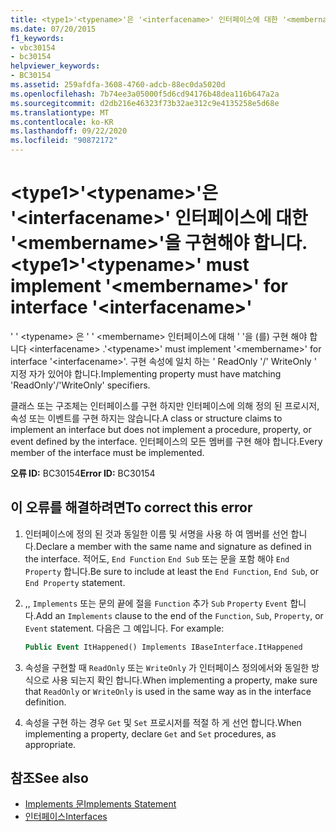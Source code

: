 ```yaml
---
title: <type1>'<typename>'은 '<interfacename>' 인터페이스에 대한 '<membername>'을 구현해야 합니다.
ms.date: 07/20/2015
f1_keywords:
- vbc30154
- bc30154
helpviewer_keywords:
- BC30154
ms.assetid: 259afdfa-3608-4760-adcb-88ec0da5020d
ms.openlocfilehash: 7b74ee3a05000f5d6cd94176b48dea116b647a2a
ms.sourcegitcommit: d2db216e46323f73b32ae312c9e4135258e5d68e
ms.translationtype: MT
ms.contentlocale: ko-KR
ms.lasthandoff: 09/22/2020
ms.locfileid: "90872172"
---
```

# <a name="type1typename-must-implement-membername-for-interface-interfacename"></a><span data-ttu-id="f6db8-102">\<type1>'\<typename>'은 '\<interfacename>' 인터페이스에 대한 '\<membername>'을 구현해야 합니다.</span><span class="sxs-lookup"><span data-stu-id="f6db8-102">\<type1>'\<typename>' must implement '\<membername>' for interface '\<interfacename>'</span></span>

<span data-ttu-id="f6db8-103">' ' \<typename> 은 ' ' \<membername> 인터페이스에 대해 ' '을 (를) 구현 해야 합니다 \<interfacename> .</span><span class="sxs-lookup"><span data-stu-id="f6db8-103">'\<typename>' must implement '\<membername>' for interface '\<interfacename>'.</span></span> <span data-ttu-id="f6db8-104">구현 속성에 일치 하는 ' ReadOnly '/' WriteOnly ' 지정 자가 있어야 합니다.</span><span class="sxs-lookup"><span data-stu-id="f6db8-104">Implementing property must have matching 'ReadOnly'/'WriteOnly' specifiers.</span></span>  
  
 <span data-ttu-id="f6db8-105">클래스 또는 구조체는 인터페이스를 구현 하지만 인터페이스에 의해 정의 된 프로시저, 속성 또는 이벤트를 구현 하지는 않습니다.</span><span class="sxs-lookup"><span data-stu-id="f6db8-105">A class or structure claims to implement an interface but does not implement a procedure, property, or event defined by the interface.</span></span> <span data-ttu-id="f6db8-106">인터페이스의 모든 멤버를 구현 해야 합니다.</span><span class="sxs-lookup"><span data-stu-id="f6db8-106">Every member of the interface must be implemented.</span></span>  
  
 <span data-ttu-id="f6db8-107">**오류 ID:** BC30154</span><span class="sxs-lookup"><span data-stu-id="f6db8-107">**Error ID:** BC30154</span></span>  
  
## <a name="to-correct-this-error"></a><span data-ttu-id="f6db8-108">이 오류를 해결하려면</span><span class="sxs-lookup"><span data-stu-id="f6db8-108">To correct this error</span></span>  
  
1. <span data-ttu-id="f6db8-109">인터페이스에 정의 된 것과 동일한 이름 및 서명을 사용 하 여 멤버를 선언 합니다.</span><span class="sxs-lookup"><span data-stu-id="f6db8-109">Declare a member with the same name and signature as defined in the interface.</span></span> <span data-ttu-id="f6db8-110">적어도, `End Function` `End Sub` 또는 문을 포함 해야 `End Property` 합니다.</span><span class="sxs-lookup"><span data-stu-id="f6db8-110">Be sure to include at least the `End Function`, `End Sub`, or `End Property` statement.</span></span>  
  
2. <span data-ttu-id="f6db8-111">,, `Implements` 또는 문의 끝에 절을 `Function` 추가 `Sub` `Property` `Event` 합니다.</span><span class="sxs-lookup"><span data-stu-id="f6db8-111">Add an `Implements` clause to the end of the `Function`, `Sub`, `Property`, or `Event` statement.</span></span> <span data-ttu-id="f6db8-112">다음은 그 예입니다. </span><span class="sxs-lookup"><span data-stu-id="f6db8-112">For example:</span></span>  
  
    ```vb  
    Public Event ItHappened() Implements IBaseInterface.ItHappened  
    ```  
  
3. <span data-ttu-id="f6db8-113">속성을 구현할 때 `ReadOnly` 또는 `WriteOnly` 가 인터페이스 정의에서와 동일한 방식으로 사용 되는지 확인 합니다.</span><span class="sxs-lookup"><span data-stu-id="f6db8-113">When implementing a property, make sure that `ReadOnly` or `WriteOnly` is used in the same way as in the interface definition.</span></span>  
  
4. <span data-ttu-id="f6db8-114">속성을 구현 하는 경우 `Get` 및 `Set` 프로시저를 적절 하 게 선언 합니다.</span><span class="sxs-lookup"><span data-stu-id="f6db8-114">When implementing a property, declare `Get` and `Set` procedures, as appropriate.</span></span>  
  
## <a name="see-also"></a><span data-ttu-id="f6db8-115">참조</span><span class="sxs-lookup"><span data-stu-id="f6db8-115">See also</span></span>

- [<span data-ttu-id="f6db8-116">Implements 문</span><span class="sxs-lookup"><span data-stu-id="f6db8-116">Implements Statement</span></span>](../statements/implements-statement.md)
- [<span data-ttu-id="f6db8-117">인터페이스</span><span class="sxs-lookup"><span data-stu-id="f6db8-117">Interfaces</span></span>](../../programming-guide/language-features/interfaces/index.md)
